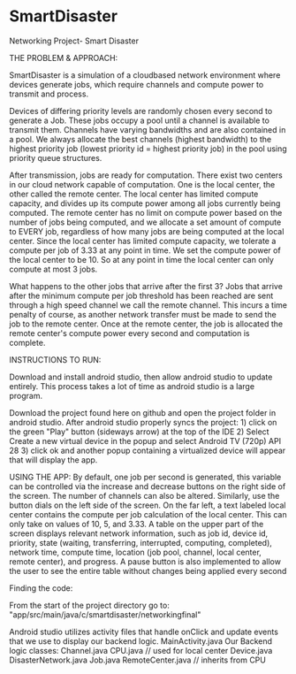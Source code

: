 # SmartDisaster
Networking Project- Smart Disaster

THE PROBLEM & APPROACH:

  SmartDisaster is a simulation of a cloudbased network environment where devices generate jobs, which require channels and compute power to transmit and process.

  Devices of differing priority levels are randomly chosen every second to generate a Job. These jobs occupy a pool until a channel is available to transmit them. Channels have varying bandwidths and are also contained in a pool. We always allocate the best channels (highest bandwidth) to the highest priority job (lowest priority id = highest priority job) in the pool using priority queue structures.

  After transmission, jobs are ready for computation. There exist two centers in our cloud network capable of computation. One is the local center, the other called the remote center. The local center has limited compute capacity, and divides up its compute power among all jobs currently being computed. The remote center has no limit on compute power based on the number of jobs being computed, and we allocate a set amount of compute to EVERY job, regardless of how many jobs are being computed at the local center. Since the local center has limited compute capacity, we tolerate a compute per job of 3.33 at any point in time. We set the compute power of the local center to be 10. So at any point in time the local center can only compute at most 3 jobs. 

  What happens to the other jobs that arrive after the first 3? Jobs that arrive after the minimum compute per job threshold has been reached are sent through a high speed channel we call the remote channel. This incurs a time penalty of course, as another network transfer must be made to send the job to the remote center. Once at the remote center, the job is allocated the remote center's compute power every second and computation is complete.

INSTRUCTIONS TO RUN:

  Download and install android studio, then allow android studio to update entirely. This process takes a lot of time as android studio is a large program.

  Download the project found here on github and open the project folder in android studio.
  After android studio properly syncs the project:
    1) click on the green "Play" button (sideways arrow) at the top of the IDE
    2) Select Create a new virtual device in the popup and select Android TV (720p) API 28
    3) click ok and another popup containing a virtualized device will appear that will display the app.

USING THE APP:
  By default, one job per second is generated, this variable can be controlled via the increase and decrease buttons on the right side of the screen.
  The number of channels can also be altered. Similarly, use the button dials on the left side of the screen.
  On the far left, a text labeled local center contains the compute per job calculation of the local center. This can only take on values of 10, 5, and 3.33.
  A table on the upper part of the screen displays relevant network information, such as job id, device id, priority, state (waiting, transferring, interrupted, computing, completed), network time, compute time, location (job pool, channel, local center, remote center), and progress.
  A pause button is also implemented to allow the user to see the entire table without changes being applied every second

Finding the code:
  
  From the start of the project directory go to: "app/src/main/java/c/smartdisaster/networkingfinal"

  Android studio utilizes activity files that handle onClick and update events that we use to display our backend logic.
    MainActivity.java
  Our Backend logic classes:
    Channel.java
    CPU.java // used for local center
    Device.java
    DisasterNetwork.java
    Job.java
    RemoteCenter.java // inherits from CPU
    

